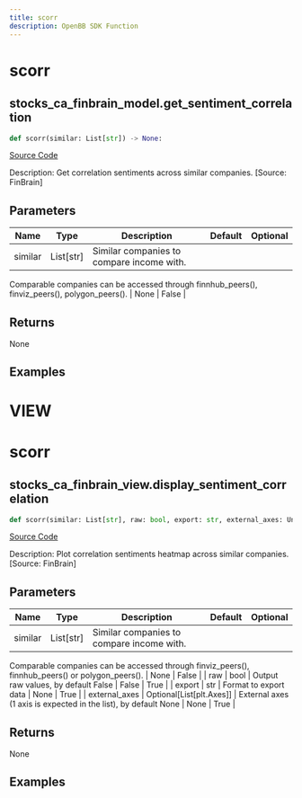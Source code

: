 ```yaml
---
title: scorr
description: OpenBB SDK Function
---
```

# scorr

## stocks_ca_finbrain_model.get_sentiment_correlation

```python
def scorr(similar: List[str]) -> None:
```
[Source Code](https://github.com/OpenBB-finance/OpenBBTerminal/tree/main/openbb_terminal/stocks/comparison_analysis/finbrain_model.py#L124)

Description: Get correlation sentiments across similar companies. [Source: FinBrain]

## Parameters

| Name | Type | Description | Default | Optional |
| ---- | ---- | ----------- | ------- | -------- |
| similar | List[str] | Similar companies to compare income with.
Comparable companies can be accessed through
finnhub_peers(), finviz_peers(), polygon_peers(). | None | False |

## Returns

None

## Examples




# VIEW

# scorr

## stocks_ca_finbrain_view.display_sentiment_correlation

```python
def scorr(similar: List[str], raw: bool, export: str, external_axes: Union[List[matplotlib.axes._axes.Axes], NoneType]) -> None:
```
[Source Code](https://github.com/OpenBB-finance/OpenBBTerminal/tree/main/openbb_terminal/stocks/comparison_analysis/finbrain_view.py#L121)

Description: Plot correlation sentiments heatmap across similar companies. [Source: FinBrain]

## Parameters

| Name | Type | Description | Default | Optional |
| ---- | ---- | ----------- | ------- | -------- |
| similar | List[str] | Similar companies to compare income with.
Comparable companies can be accessed through
finviz_peers(), finnhub_peers() or polygon_peers(). | None | False |
| raw | bool | Output raw values, by default False | False | True |
| export | str | Format to export data | None | True |
| external_axes | Optional[List[plt.Axes]] | External axes (1 axis is expected in the list), by default None | None | True |

## Returns

None

## Examples


